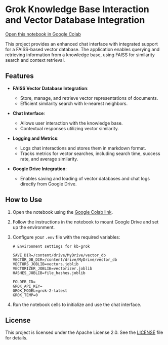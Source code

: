 
# Grok Knowledge Base Interaction and Vector Database Integration

[Open this notebook in Google Colab](https://colab.research.google.com/github/aifunz/kb-grok/blob/main/Grok_KB_Folder.ipynb)

This project provides an enhanced chat interface with integrated support for a FAISS-based vector database. The application enables querying and retrieving information from a knowledge base, using FAISS for similarity search and context retrieval.

## Features

- **FAISS Vector Database Integration**: 
  - Store, manage, and retrieve vector representations of documents.
  - Efficient similarity search with k-nearest neighbors.
  
- **Chat Interface**: 
  - Allows user interaction with the knowledge base.
  - Contextual responses utilizing vector similarity.
  
- **Logging and Metrics**:
  - Logs chat interactions and stores them in markdown format.
  - Tracks metrics for vector searches, including search time, success rate, and average similarity.

- **Google Drive Integration**:
  - Enables saving and loading of vector databases and chat logs directly from Google Drive.

## How to Use

1. Open the notebook using the [Google Colab link](https://colab.research.google.com/github/aifunz/kb-grok/blob/main/Grok_KB_Folder.ipynb).
2. Follow the instructions in the notebook to mount Google Drive and set up the environment.
3. Configure your `.env` file with the required variables:
   ```plaintext
   # Environment settings for kb-grok

   SAVE_DIR=/content/drive/MyDrive/vector_db
   VECTOR_DB_DIR=/content/drive/MyDrive/vector_db
   VECTORS_JOBLIB=vectors.joblib
   VECTORIZER_JOBLIB=vectorizer.joblib
   HASHES_JOBLIB=file_hashes.joblib

   FOLDER_ID=
   GROK_API_KEY=
   GROK_MODEL=grok-2-latest
   GROK_TEMP=0
   ```

4. Run the notebook cells to initialize and use the chat interface.

## License

This project is licensed under the Apache License 2.0. See the [LICENSE](https://www.apache.org/licenses/LICENSE-2.0) file for details.
